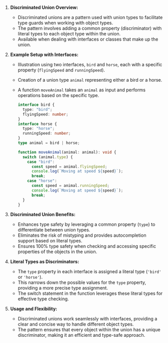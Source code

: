 1. **Discriminated Union Overview:**

   - Discriminated unions are a pattern used with union types to facilitate type guards when working with object types.
   - The pattern involves adding a common property (discriminator) with literal types to each object type within the union.
   - Available when dealing with interfaces or classes that make up the union.

2. **Example Setup with Interfaces:**

   - Illustration using two interfaces, `bird` and `horse`, each with a specific property (`flyingSpeed` and `runningSpeed`).
   - Creation of a union type `animal` representing either a bird or a horse.
   - A function `moveAnimal` takes an `animal` as input and performs operations based on the specific type.

     ```typescript
     interface bird {
       type: "bird";
       flyingSpeed: number;
     }
     interface horse {
       type: "horse";
       runningSpeed: number;
     }
     type animal = bird | horse;

     function moveAnimal(animal: animal): void {
       switch (animal.type) {
         case "bird":
           const speed = animal.flyingSpeed;
           console.log(`Moving at speed ${speed}`);
           break;
         case "horse":
           const speed = animal.runningSpeed;
           console.log(`Moving at speed ${speed}`);
           break;
       }
     }
     ```

3. **Discriminated Union Benefits:**

   - Enhances type safety by leveraging a common property (`type`) to differentiate between union types.
   - Eliminates the risk of mistyping and provides autocompletion support based on literal types.
   - Ensures 100% type safety when checking and accessing specific properties of the objects in the union.

4. **Literal Types as Discriminators:**

   - The `type` property in each interface is assigned a literal type (`'bird'` or `'horse'`).
   - This narrows down the possible values for the `type` property, providing a more precise type assignment.
   - The switch statement in the function leverages these literal types for effective type checking.

5. **Usage and Flexibility:**
   - Discriminated unions work seamlessly with interfaces, providing a clear and concise way to handle different object types.
   - The pattern ensures that every object within the union has a unique discriminator, making it an efficient and type-safe approach.
